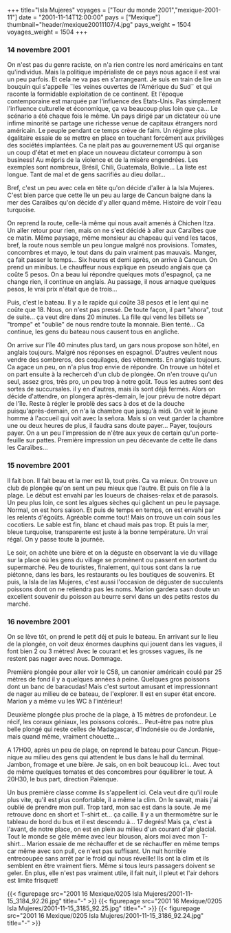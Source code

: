 +++
title="Isla Mujeres"
voyages = ["Tour du monde 2001","mexique-2001-11"]
date = "2001-11-14T12:00:00"
pays = ["Mexique"]
thumbnail="header/mexique20011107/4.jpg"
pays_weight = 1504
voyages_weight = 1504
+++
### 14 novembre 2001

On n'est pas du genre raciste, on n'a rien contre les nord américains en tant 
qu'individus. Mais la politique impérialiste de ce pays nous agace il est vrai 
un peu parfois. Et cela ne va pas en s'arrangeant. Je suis en train de lire 
un bouquin qui s'appelle ¨les veines ouvertes de l'Amérique du Sud¨ et qui raconte 
la formidable exploitation de ce continent. Et l'époque contemporaine est marquée 
par l'influence des Etats-Unis. Pas simplement l'influence culturelle et économique, 
ça va beaucoup plus loin que ça... Le scénario a été chaque fois le même. Un 
pays dirigé par un dictateur où une infime minorité se partage une richesse 
venue de capitaux étrangers nord américain. Le peuple pendant ce temps crève 
de faim. Un régime plus égalitaire essaie de se mettre en place en touchant 
forcément aux privilèges des sociétés implantées. Ca ne plait pas au gouvernement 
US qui organise un coup d'état et met en place un nouveau dictateur corrompu 
à son business! Au mépris de la violence et de la misère engendrées. Les exemples 
sont nombreux, Brésil, Chili, Guatemala, Bolivie... La liste est longue. Tant 
de mal et de gens sacrifiés au dieu dollar... 

Bref, c'est un peu avec cela en tête qu'on décide d'aller à la Isla Mujeres. 
C'est bien parce que cette île un peu au large de Cancun baigne dans la mer 
des Caraïbes qu'on décide d'y aller quand même. Histoire de voir l'eau turquoise.

On reprend la route, celle-là même qui nous avait amenés à Chichen Itza. Un 
aller retour pour rien, mais on ne s'est décidé à aller aux Caraïbes que ce 
matin. Même paysage, même monsieur au chapeau qui vend les tacos, bref, la route 
nous semble un peu longue malgré nos provisions. Tomates, concombres et mayo, 
le tout dans du pain vraiment pas mauvais. Manger, ça fait passer le temps... 
Six heures et demi après, on arrive à Cancun. On prend un minibus. Le chauffeur 
nous explique en pseudo anglais que ça coûte 5 pesos. On a beau lui répondre 
quelques mots d'espagnol, ça ne change rien, il continue en anglais. Au passage, 
il nous arnaque quelques pesos, le vrai prix n'était que de trois... 

Puis, c'est le bateau. Il y a le rapide qui coûte 38 pesos et le lent qui ne 
coûte que 18. Nous, on n'est pas pressé. De toute façon, il part "ahora", tout 
de suite... ça veut dire dans 20 minutes. La fille qui vend les billets se "trompe" 
et "oublie" de nous rendre toute la monnaie. Bien tenté... Ca continue, les 
gens du bateau nous causent tous en angliche.

On arrive sur l'île 40 minutes plus tard, un gars nous propose son hôtel, en 
anglais toujours. Malgré nos réponses en espagnol. D'autres veulent nous vendre 
des sombreros, des coquilages, des vêtements. En anglais toujours. Ca agace 
un peu, on n'a plus trop envie de répondre. On trouve un hôtel et on part ensuite 
à la recherceh d'un club de plongée. On n'en trouve qu'un seul, assez gros, 
très pro, un peu trop à notre goût. Tous les autres sont des sortes de succursales. 
il y en d'autres, mais ils sont déjà fermés. Alors on décide d'attendre, on 
plongera après-demain, le jour prévu de notre départ de l'île. Reste à régler 
le problè des sacs à dos et de la douche puisqu'après-demain, on n'a la chambre 
que jusqu'à midi. On voit le jeune homme à l'accueil qui voit avec la señora. 
Mais si on veut garder la chambre une ou deux heures de plus, il faudra sans 
doute payer... Payer, toujours payer. On a un peu l'impression de n'être aux 
yeux de certain qu'un porte-feuille sur pattes. Première impression un peu décevante 
de cette île dans les Caraïbes...

### 15 novembre 2001

Il fait bon. Il fait beau et la mer est là, tout près. Ca va mieux. On trouve 
un club de plongée qu'on sent un peu mieux que l'autre. Et puis on file à la 
plage. Le début est envahi par les loueurs de chaises-relax et de parasols. 
Un peu plus loin, ce sont les algues sèches qui gâchent un peu le paysage. Normal, 
on est hors saison. Et puis de temps en temps, on est envahi par les relents 
d'égoûts. Agréable comme tout! Mais on trouve un coin sous les cocotiers. Le 
sable est fin, blanc et chaud mais pas trop. Et puis la mer, bleue turquoise, 
transparente est juste à la bonne température. Un vrai régal. On y passe toute 
la journée. 

Le soir, on achète une bière et on la déguste en observant la vie du village 
sur la place où les gens du village se promènent ou passent en sortant du supermarché. 
Peu de touristes, finalement, qui tous sont dans la rue piétonne, dans les bars, 
les restaurants ou les boutiques de souvenirs. Et puis, la Isla de las Mujeres, 
c'est aussi l'occasion de déguster de succulents poissons dont on ne retiendra 
pas les noms. Marion gardera sasn doute un excellent souvenir du poisson au 
beurre servi dans un des petits restos du marché.

### 16 novembre 2001

On se lève tôt, on prend le petit déj et puis le bateau. En arrivant sur le 
lieu de la plongée, on voit deux énormes dauphins qui jouent dans les vagues, 
il font bien 2 ou 3 mètres! Avec le courant et les grosses vagues, ils ne restent 
pas nager avec nous. Dommage.

Première plongée pour aller voir le C58, un canonier américain coulé par 25 
mètres de fond il y a quelques années à peine. Quelques gros poissons dont un 
banc de baracudas! Mais c'est surtout amusant et impressionnant de nager au 
milieu de ce bateau, de l'explorer. Il est en super état encore. Marion y a 
même vu les WC à l'intérieur! 

Deuxième plongée plus proche de la plage, à 15 mètres de profondeur. Le récif, 
les coraux géniaux, les poissons colorés... Peut-être pas notre plus belle plongé 
qui reste celles de Madagascar, d'Indonésie ou de Jordanie, mais quand même, 
vraiment chouette...

A 17H00, après un peu de plage, on reprend le bateau pour Cancun. Pique-nique 
au milieu des gens qui attendent le bus dans le hall du terminal. Jambon, fromage 
et une bière. Je sais, on en boit beaucoup ici... Avec tout de même quelques 
tomates et des concombres pour équilibrer le tout. A 20H30, le bus part, direction 
Palenque.

Un bus première classe comme ils s'appellent ici. Cela veut dire qu'il roule 
plus vite, qu'il est plus confortable, il a même la clim. On le savait, mais 
j'ai oublié de prendre mon pull. Trop tard, mon sac est dans la soute. Je me 
retrouve donc en short et T-shirt et... ça caille. Il y a un thermomètre sur 
le tableau de bord du bus et il est descendu à... 17 degrés! Mais ça, c'est 
à l'avant, de notre place, on est en plein au milieu d'un courant d'air glacial. 
Tout le monde se gèle même avec leur blouson, alors moi avec mon T-shirt... 
Marion essaie de me réchauffer et de se réchauffer en même temps car même avec 
son pull, ce n'est pas suffisant. Un nuit horrible entrecoupée sans arrêt par 
le froid qui nous réveille! Ils ont la clim et ils semblent en être vraiment 
fiers. Même si tous leurs passagers doivent se geler. En plus, elle n'est pas 
vraiment utile, il fait nuit, il pleut et l'air dehors est limite frisquet!


<div id="TOTO">{{< figurepage src="2001 16 Mexique/0205 Isla Mujeres/2001-11-15_3184_92.26.jpg" title="-"  >}}
{{< figurepage src="2001 16 Mexique/0205 Isla Mujeres/2001-11-15_3185_92.25.jpg" title="-"  >}}
{{< figurepage src="2001 16 Mexique/0205 Isla Mujeres/2001-11-15_3186_92.24.jpg" title="-"  >}}
</DIV>

